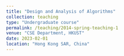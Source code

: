 ```yaml
---
title: "Design and Analysis of Algorithms"
collection: teaching
type: "Undergraduate course"
permalink: /teaching/2014-spring-teaching-1
venue: "CSE Department, HKUST"
date: 2023-02-01
location: "Hong Kong SAR, China"
---
```


<!--
This is a description of a teaching experience. You can use markdown like any other post.

Heading 1
======

Heading 2
======

Heading 3
======
-->
